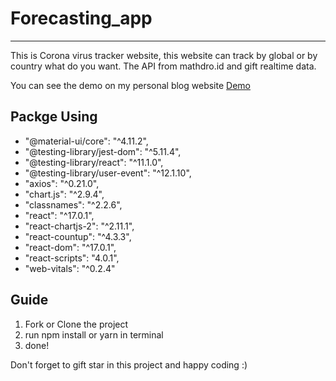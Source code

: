 # Forecasting_app
<hr>
This is Corona virus tracker website, this website can track by global or by country what do you want. The API from mathdro.id and gift realtime data.


You can see the demo on my personal blog website [Demo](https://inozura-covid19.netlify.app/)


## Packge Using

  - "@material-ui/core": "^4.11.2",
  - "@testing-library/jest-dom": "^5.11.4",
  - "@testing-library/react": "^11.1.0",
  - "@testing-library/user-event": "^12.1.10",
  - "axios": "^0.21.0",
  - "chart.js": "^2.9.4",
  - "classnames": "^2.2.6",
  - "react": "^17.0.1",
  - "react-chartjs-2": "^2.11.1",
  - "react-countup": "^4.3.3",
  - "react-dom": "^17.0.1",
  - "react-scripts": "4.0.1",
  - "web-vitals": "^0.2.4"

## Guide

 1. Fork or Clone the project
 2. run npm install or yarn in terminal
 3. done!
   
Don't forget to gift star in this project and happy coding :)
